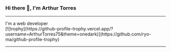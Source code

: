 ### Hi there 👋, I'm Arthur Torres
<hr />
I'm a web developer 
<br />
[![trophy](https://github-profile-trophy.vercel.app/?username=ArthurTorres75&theme=onedark)](https://github.com/ryo-ma/github-profile-trophy)
<hr>
<!--
**ArthurTorres75/ArthurTorres75** is a ✨ _special_ ✨ repository because its `README.md` (this file) appears on your GitHub profile.

Here are some ideas to get you started:

- 🔭 I’m currently working on ...
- 🌱 I’m currently learning ...
- 👯 I’m looking to collaborate on ...
- 🤔 I’m looking for help with ...
- 💬 Ask me about ...
- 📫 How to reach me: ...
- 😄 Pronouns: ...
- ⚡ Fun fact: ...
-->
- 💬 Ask me about Angular
- 📫 How to reach me: arthurtorres75@gmail.com
